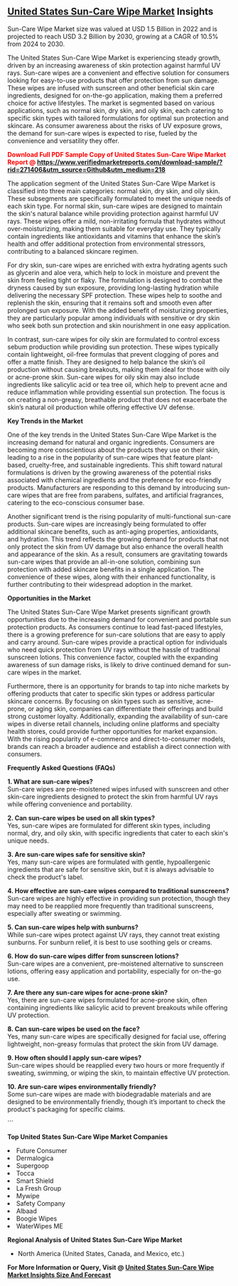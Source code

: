 <h2><a href="https://www.verifiedmarketreports.com/download-sample/?rid=271406&amp;utm_source=Github&amp;utm_medium=218" target="_blank">United States Sun-Care Wipe Market</a> Insights</h2><p>Sun-Care Wipe Market size was valued at USD 1.5 Billion in 2022 and is projected to reach USD 3.2 Billion by 2030, growing at a CAGR of 10.5% from 2024 to 2030.</p><p> <p>The United States Sun-Care Wipe Market is experiencing steady growth, driven by an increasing awareness of skin protection against harmful UV rays. Sun-care wipes are a convenient and effective solution for consumers looking for easy-to-use products that offer protection from sun damage. These wipes are infused with sunscreen and other beneficial skin care ingredients, designed for on-the-go application, making them a preferred choice for active lifestyles. The market is segmented based on various applications, such as normal skin, dry skin, and oily skin, each catering to specific skin types with tailored formulations for optimal sun protection and skincare. As consumer awareness about the risks of UV exposure grows, the demand for sun-care wipes is expected to rise, fueled by the convenience and versatility they offer.</p> <p><strong><p><span class=""><span style="color: #ff0000;"><strong>Download Full PDF Sample Copy of United States Sun-Care Wipe Market Report</strong> @ </span><a href="https://www.verifiedmarketreports.com/download-sample/?rid=271406&amp;utm_source=Github&amp;utm_medium=218" target="_blank">https://www.verifiedmarketreports.com/download-sample/?rid=271406&amp;utm_source=Github&amp;utm_medium=218</a></span></p></strong></p> <p>The application segment of the United States Sun-Care Wipe Market is classified into three main categories: normal skin, dry skin, and oily skin. These subsegments are specifically formulated to meet the unique needs of each skin type. For normal skin, sun-care wipes are designed to maintain the skin's natural balance while providing protection against harmful UV rays. These wipes offer a mild, non-irritating formula that hydrates without over-moisturizing, making them suitable for everyday use. They typically contain ingredients like antioxidants and vitamins that enhance the skin’s health and offer additional protection from environmental stressors, contributing to a balanced skincare regimen.</p> <p>For dry skin, sun-care wipes are enriched with extra hydrating agents such as glycerin and aloe vera, which help to lock in moisture and prevent the skin from feeling tight or flaky. The formulation is designed to combat the dryness caused by sun exposure, providing long-lasting hydration while delivering the necessary SPF protection. These wipes help to soothe and replenish the skin, ensuring that it remains soft and smooth even after prolonged sun exposure. With the added benefit of moisturizing properties, they are particularly popular among individuals with sensitive or dry skin who seek both sun protection and skin nourishment in one easy application.</p> <p>In contrast, sun-care wipes for oily skin are formulated to control excess sebum production while providing sun protection. These wipes typically contain lightweight, oil-free formulas that prevent clogging of pores and offer a matte finish. They are designed to help balance the skin’s oil production without causing breakouts, making them ideal for those with oily or acne-prone skin. Sun-care wipes for oily skin may also include ingredients like salicylic acid or tea tree oil, which help to prevent acne and reduce inflammation while providing essential sun protection. The focus is on creating a non-greasy, breathable product that does not exacerbate the skin’s natural oil production while offering effective UV defense.</p> <p><strong>Key Trends in the Market</strong></p> <p>One of the key trends in the United States Sun-Care Wipe Market is the increasing demand for natural and organic ingredients. Consumers are becoming more conscientious about the products they use on their skin, leading to a rise in the popularity of sun-care wipes that feature plant-based, cruelty-free, and sustainable ingredients. This shift toward natural formulations is driven by the growing awareness of the potential risks associated with chemical ingredients and the preference for eco-friendly products. Manufacturers are responding to this demand by introducing sun-care wipes that are free from parabens, sulfates, and artificial fragrances, catering to the eco-conscious consumer base.</p> <p>Another significant trend is the rising popularity of multi-functional sun-care products. Sun-care wipes are increasingly being formulated to offer additional skincare benefits, such as anti-aging properties, antioxidants, and hydration. This trend reflects the growing demand for products that not only protect the skin from UV damage but also enhance the overall health and appearance of the skin. As a result, consumers are gravitating towards sun-care wipes that provide an all-in-one solution, combining sun protection with added skincare benefits in a single application. The convenience of these wipes, along with their enhanced functionality, is further contributing to their widespread adoption in the market.</p> <p><strong>Opportunities in the Market</strong></p> <p>The United States Sun-Care Wipe Market presents significant growth opportunities due to the increasing demand for convenient and portable sun protection products. As consumers continue to lead fast-paced lifestyles, there is a growing preference for sun-care solutions that are easy to apply and carry around. Sun-care wipes provide a practical option for individuals who need quick protection from UV rays without the hassle of traditional sunscreen lotions. This convenience factor, coupled with the expanding awareness of sun damage risks, is likely to drive continued demand for sun-care wipes in the market.</p> <p>Furthermore, there is an opportunity for brands to tap into niche markets by offering products that cater to specific skin types or address particular skincare concerns. By focusing on skin types such as sensitive, acne-prone, or aging skin, companies can differentiate their offerings and build strong customer loyalty. Additionally, expanding the availability of sun-care wipes in diverse retail channels, including online platforms and specialty health stores, could provide further opportunities for market expansion. With the rising popularity of e-commerce and direct-to-consumer models, brands can reach a broader audience and establish a direct connection with consumers.</p> <p><strong>Frequently Asked Questions (FAQs)</strong></p> <p><strong>1. What are sun-care wipes?</strong><br>Sun-care wipes are pre-moistened wipes infused with sunscreen and other skin-care ingredients designed to protect the skin from harmful UV rays while offering convenience and portability.</p> <p><strong>2. Can sun-care wipes be used on all skin types?</strong><br>Yes, sun-care wipes are formulated for different skin types, including normal, dry, and oily skin, with specific ingredients that cater to each skin's unique needs.</p> <p><strong>3. Are sun-care wipes safe for sensitive skin?</strong><br>Yes, many sun-care wipes are formulated with gentle, hypoallergenic ingredients that are safe for sensitive skin, but it is always advisable to check the product's label.</p> <p><strong>4. How effective are sun-care wipes compared to traditional sunscreens?</strong><br>Sun-care wipes are highly effective in providing sun protection, though they may need to be reapplied more frequently than traditional sunscreens, especially after sweating or swimming.</p> <p><strong>5. Can sun-care wipes help with sunburns?</strong><br>While sun-care wipes protect against UV rays, they cannot treat existing sunburns. For sunburn relief, it is best to use soothing gels or creams.</p> <p><strong>6. How do sun-care wipes differ from sunscreen lotions?</strong><br>Sun-care wipes are a convenient, pre-moistened alternative to sunscreen lotions, offering easy application and portability, especially for on-the-go use.</p> <p><strong>7. Are there any sun-care wipes for acne-prone skin?</strong><br>Yes, there are sun-care wipes formulated for acne-prone skin, often containing ingredients like salicylic acid to prevent breakouts while offering UV protection.</p> <p><strong>8. Can sun-care wipes be used on the face?</strong><br>Yes, many sun-care wipes are specifically designed for facial use, offering lightweight, non-greasy formulas that protect the skin from UV damage.</p> <p><strong>9. How often should I apply sun-care wipes?</strong><br>Sun-care wipes should be reapplied every two hours or more frequently if sweating, swimming, or wiping the skin, to maintain effective UV protection.</p> <p><strong>10. Are sun-care wipes environmentally friendly?</strong><br>Some sun-care wipes are made with biodegradable materials and are designed to be environmentally friendly, though it’s important to check the product's packaging for specific claims.</p> ```</p><p><strong>Top United States Sun-Care Wipe Market Companies</strong></p><div data-test-id=""><p><li>Future Consumer</li><li> Dermalogica</li><li> Supergoop</li><li> Tocca</li><li> Smart Shield</li><li> La Fresh Group</li><li> Mywipe</li><li> Safety Company</li><li> Albaad</li><li> Boogie Wipes</li><li> WaterWipes ME</li></p><div><strong>Regional Analysis of&nbsp;United States Sun-Care Wipe Market</strong></div><ul><li dir="ltr"><p dir="ltr">North America&nbsp;(United States, Canada, and Mexico, etc.)</p></li></ul><p><strong>For More Information or Query, Visit @&nbsp;</strong><strong><a href="https://www.verifiedmarketreports.com/product/sun-care-wipe-market/?utm_source=Github&amp;utm_medium=218" target="_blank">United States Sun-Care Wipe Market Insights Size And Forecast</a></strong></p></div>
